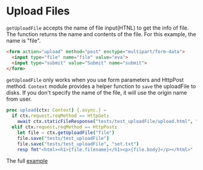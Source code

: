 # Upload Files

`getUploadFile` accepts the name of file input(HTNL) to get the info of file. The function returns the name and contents of the file. For this example, the name is "file". 

```html
<form action="upload" method="post" enctype="multipart/form-data">
  <input type="file" name="file" value="eva">
  <input type="submit" value="Submit" name="submit">
</form>
```

`getUploadFile` only works when you use form parameters and HttpPost method. `Context` module provides a helper function to `save` the uploadFile to disks. If you don't specify the name of the file, it will use the origin name from user.

```nim
proc upload(ctx: Context) {.async.} =
  if ctx.request.reqMethod == HttpGet:
    await ctx.staticFileResponse("tests/test_uploadFile/upload.html", "")
  elif ctx.request.reqMethod == HttpPost:
    let file = ctx.getUploadFile("file")
    file.save("tests/test_uploadFile")
    file.save("tests/test_uploadFile", "set.txt")
    resp fmt"<html><h1>{file.filename}</h1><p>{file.body}</p></html>"
```

The full [example](https://github.com/planety/prologue/blob/devel/tests/test_uploadFile)
